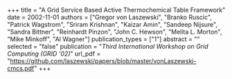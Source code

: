 +++
title = "A Grid Service Based Active Thermochemical Table Framework"
date = 2002-11-01
authors = ["Gregor von Laszewski", "Branko Ruscic", "Patrick Wagstrom", "Sriram Krishnan", "Kaizar Amin", "Sandeep Nijsure", "Sandra Bittner", "Reinhardt Pinzon", "John C. Hewson", "Melita L. Morton", "Mike Minkoff", "Al Wagner"]
publication_types = ["1"]
abstract = ""
selected = "false"
publication = "*Third International Workshop on Grid Computing (GRID '02)*"
url_pdf = "https://github.com/laszewski/papers/blob/master/vonLaszewski-cmcs.pdf"
+++

